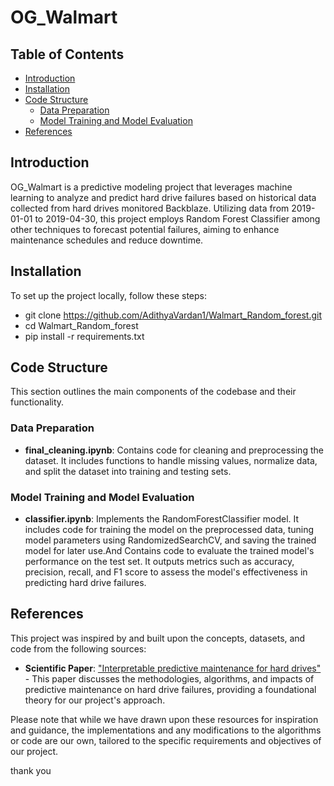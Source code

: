 
# OG_Walmart

## Table of Contents
- [Introduction](#introduction)
- [Installation](#installation)
- [Code Structure](#code-structure)
  - [Data Preparation](#data-preparation)
  - [Model Training and Model Evaluation](#model-training-and-model-evaluation)
- [References](#references)

## Introduction
OG_Walmart is a predictive modeling project that leverages machine learning to analyze and predict hard drive failures based on historical data collected from hard drives monitored Backblaze. Utilizing data from 2019-01-01 to 2019-04-30, this project employs Random Forest Classifier among other techniques to forecast potential failures, aiming to enhance maintenance schedules and reduce downtime.

## Installation
To set up the project locally, follow these steps:

- git clone https://github.com/AdithyaVardan1/Walmart_Random_forest.git
- cd Walmart_Random_forest
- pip install -r requirements.txt

## Code Structure
This section outlines the main components of the codebase and their functionality.

### Data Preparation
- **final_cleaning.ipynb**: Contains code for cleaning and preprocessing the dataset. It includes functions to handle missing values, normalize data, and split the dataset into training and testing sets.

### Model Training and Model Evaluation
- **classifier.ipynb**: Implements the RandomForestClassifier model. It includes code for training the model on the preprocessed data, tuning model parameters using RandomizedSearchCV, and saving the trained model for later use.And Contains code to evaluate the trained model's performance on the test set. It outputs metrics such as accuracy, precision, recall, and F1 score to assess the model's effectiveness in predicting hard drive failures.

## References
This project was inspired by and built upon the concepts, datasets, and code from the following sources:

- **Scientific Paper**: ["Interpretable predictive maintenance for hard drives"](https://www.sciencedirect.com/science/article/pii/S2666827021000219) - This paper discusses the methodologies, algorithms, and impacts of predictive maintenance on hard drive failures, providing a foundational theory for our project's approach.

Please note that while we have drawn upon these resources for inspiration and guidance, the implementations and any modifications to the algorithms or code are our own, tailored to the specific requirements and objectives of our project.

thank you

